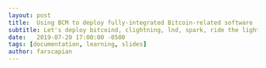 ```yaml
---
layout: post
title:  Using BCM to deploy fully-integrated Bitcoin-related software
subtitle: Let's deploy bitcoind, clightning, lnd, spark, ride the lightning, and more!
date:   2019-07-20 17:00:00 -0500
tags: [documentation, learning, slides]
author: farscapian
---
```


